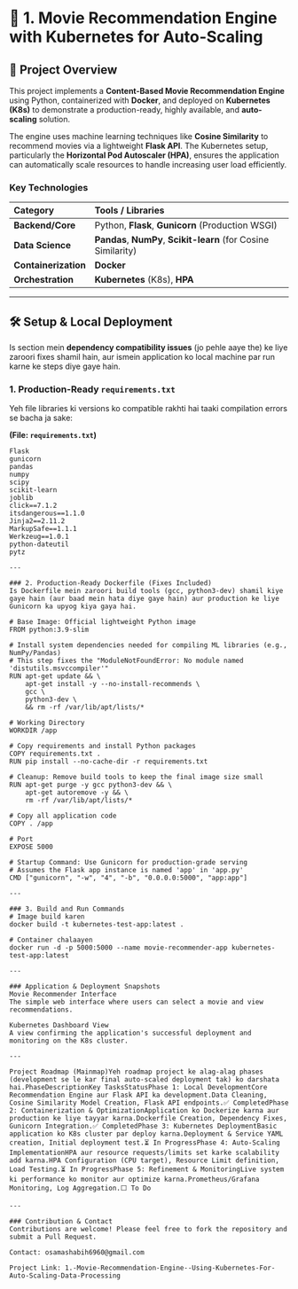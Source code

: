 # 🎥 1. Movie Recommendation Engine with Kubernetes for Auto-Scaling

## 🌟 Project Overview

This project implements a **Content-Based Movie Recommendation Engine** using Python, containerized with **Docker**, and deployed on **Kubernetes (K8s)** to demonstrate a production-ready, highly available, and **auto-scaling** solution.

The engine uses machine learning techniques like **Cosine Similarity** to recommend movies via a lightweight **Flask API**. The Kubernetes setup, particularly the **Horizontal Pod Autoscaler (HPA)**, ensures the application can automatically scale resources to handle increasing user load efficiently.

### Key Technologies

| Category | Tools / Libraries |
| :--- | :--- |
| **Backend/Core** | Python, **Flask**, **Gunicorn** (Production WSGI) |
| **Data Science** | **Pandas**, **NumPy**, **Scikit-learn** (for Cosine Similarity) |
| **Containerization** | **Docker** |
| **Orchestration** | **Kubernetes** (K8s), **HPA** |

---

## 🛠️ Setup & Local Deployment

Is section mein **dependency compatibility issues** (jo pehle aaye the) ke liye zaroori fixes shamil hain, aur ismein application ko local machine par run karne ke steps diye gaye hain.

### 1. Production-Ready `requirements.txt`

Yeh file libraries ki versions ko compatible rakhti hai taaki compilation errors se bacha ja sake:

**(File: `requirements.txt`)**
```text
Flask
gunicorn
pandas
numpy
scipy
scikit-learn
joblib
click==7.1.2
itsdangerous==1.1.0
Jinja2==2.11.2
MarkupSafe==1.1.1
Werkzeug==1.0.1
python-dateutil
pytz

---

### 2. Production-Ready Dockerfile (Fixes Included)
Is Dockerfile mein zaroori build tools (gcc, python3-dev) shamil kiye gaye hain (aur baad mein hata diye gaye hain) aur production ke liye Gunicorn ka upyog kiya gaya hai.

# Base Image: Official lightweight Python image
FROM python:3.9-slim

# Install system dependencies needed for compiling ML libraries (e.g., NumPy/Pandas)
# This step fixes the "ModuleNotFoundError: No module named 'distutils.msvccompiler'"
RUN apt-get update && \
    apt-get install -y --no-install-recommends \
    gcc \
    python3-dev \
    && rm -rf /var/lib/apt/lists/*

# Working Directory
WORKDIR /app

# Copy requirements and install Python packages
COPY requirements.txt .
RUN pip install --no-cache-dir -r requirements.txt

# Cleanup: Remove build tools to keep the final image size small
RUN apt-get purge -y gcc python3-dev && \
    apt-get autoremove -y && \
    rm -rf /var/lib/apt/lists/*

# Copy all application code
COPY . /app

# Port
EXPOSE 5000

# Startup Command: Use Gunicorn for production-grade serving
# Assumes the Flask app instance is named 'app' in 'app.py'
CMD ["gunicorn", "-w", "4", "-b", "0.0.0.0:5000", "app:app"]

---

### 3. Build and Run Commands
# Image build karen
docker build -t kubernetes-test-app:latest .

# Container chalaayen
docker run -d -p 5000:5000 --name movie-recommender-app kubernetes-test-app:latest

---

### Application & Deployment Snapshots
Movie Recommender Interface
The simple web interface where users can select a movie and view recommendations.

Kubernetes Dashboard View
A view confirming the application's successful deployment and monitoring on the K8s cluster.

---

Project Roadmap (Mainmap)Yeh roadmap project ke alag-alag phases (development se le kar final auto-scaled deployment tak) ko darshata hai.PhaseDescriptionKey TasksStatusPhase 1: Local DevelopmentCore Recommendation Engine aur Flask API ka development.Data Cleaning, Cosine Similarity Model Creation, Flask API endpoints.✅ CompletedPhase 2: Containerization & OptimizationApplication ko Dockerize karna aur production ke liye tayyar karna.Dockerfile Creation, Dependency Fixes, Gunicorn Integration.✅ CompletedPhase 3: Kubernetes DeploymentBasic application ko K8s cluster par deploy karna.Deployment & Service YAML creation, Initial deployment test.⏳ In ProgressPhase 4: Auto-Scaling ImplementationHPA aur resource requests/limits set karke scalability add karna.HPA Configuration (CPU target), Resource Limit definition, Load Testing.⏳ In ProgressPhase 5: Refinement & MonitoringLive system ki performance ko monitor aur optimize karna.Prometheus/Grafana Monitoring, Log Aggregation.⬜ To Do

---

### Contribution & Contact
Contributions are welcome! Please feel free to fork the repository and submit a Pull Request.

Contact: osamashabih6960@gmail.com

Project Link: 1.-Movie-Recommendation-Engine--Using-Kubernetes-For-Auto-Scaling-Data-Processing



